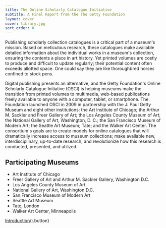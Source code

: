 ```yaml
---
title: The Online Scholarly Catalogue Initiative
subtitle: A Final Report from the The Getty Foundation
layout: cover
cover: library.jpg
sort_order: 0
---
```


Publishing scholarly collection catalogues is a critical part of a museum's mission. Based on meticulous research, these catalogues make available detailed information about the individual works in a museum's collection, ensuring the contents a place in art history. Yet printed volumes are costly to produce and difficult to update regularly; their potential content often exceeds allotted space. One could say they are like thoroughbred horses confined to stock pens.

Digital publishing presents an alternative, and the Getty Foundation's Online Scholarly Catalogue Initiative (OSCI) is helping museums make the transition from printed volumes to multimedia, web-based publications freely available to anyone with a computer, tablet, or smartphone. The Foundation launched OSCI in 2009 in partnership with the J. Paul Getty Museum and eight other institutions: the Art Institute of Chicago; the Arthur M. Sackler and Freer Gallery of Art; the Los Angeles County Museum of Art; the National Gallery of Art, Washington, D. C.; the San Francisco Museum of Modern Art; the Seattle Art Museum; Tate; and the Walker Art Center. The consortium's goals are to create models for online catalogues that will dramatically increase access to museum collections; make available new, interdisciplinary, up-to-date research; and revolutionize how this research is conducted, presented, and utilized.

## Participating Museums

- Art Institute of Chicago
- Freer Gallery of Art and Arthur M. Sackler Gallery, Washington D.C.
- Los Angeles County Museum of Art
- National Gallery of Art, Washington D.C.
- San Francisco Museum of Modern Art
- Seattle Art Museum
- Tate, London
- Walker Art Center, Minneapolis

[Introduction](/introduction.html){:.button}
